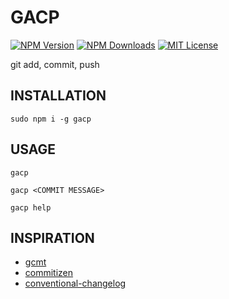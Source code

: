 # GACP

[![NPM Version][npm-version-image]][npm-url]
[![NPM Downloads][npm-downloads-image]][npm-url]
[![MIT License][license-image]][license-url]

git add, commit, push

## INSTALLATION

`sudo npm i -g gacp`

## USAGE

`gacp`

`gacp <COMMIT MESSAGE>`

`gacp help`

## INSPIRATION

- [gcmt](https://github.com/vivaxy/gcmt)
- [commitizen](https://github.com/commitizen/cz-cli)
- [conventional-changelog](https://github.com/conventional-changelog/conventional-changelog)

[npm-version-image]: http://img.shields.io/npm/v/gacp.svg?style=flat-square
[npm-url]: https://www.npmjs.com/package/gacp
[npm-downloads-image]: https://img.shields.io/npm/dt/gacp.svg?style=flat-square
[license-image]: https://img.shields.io/npm/l/gacp.svg?style=flat-square
[license-url]: LICENSE
